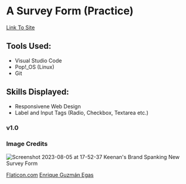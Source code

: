 # A Survey Form (Practice)

[Link To Site]()

## Tools Used: 
+ Visual Studio Code
+ Pop!_OS (Linux)
+ Git

## Skills Displayed: 

+ Responsivene Web Design
+ Label and Input Tags (Radio, Checkbox, Textarea etc.)

### v1.0

### Image Credits
![Screenshot 2023-08-05 at 17-52-37 Keenan's Brand Spanking New Survey Form](https://github.com/webdevkeenan/survey_form/assets/42125735/fd558db7-e0d7-405b-84d1-c83d2020ddd6)

[Flaticon.com](https://www.flaticon.com/free-icons/joystick)
[Enrique Guzmán Egas](https://unsplash.com/photos/gSstgCAgd3U)
